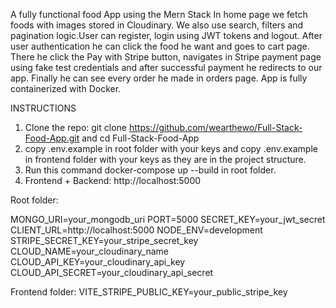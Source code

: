 A fully functional food App using the Mern Stack In home page we fetch foods with images stored in Cloudinary. We also use search, filters and pagination logic.User can register, login using JWT tokens and logout.  After user authentication he can click the food he want and goes to cart page. There he click the Pay with Stripe button, navigates in Stripe payment page using fake test credentials and after successful payment he redirects to our app. Finally he can see every order he made in orders page. App is fully containerized with Docker.

INSTRUCTIONS 
1. Clone the repo:
 git clone https://github.com/wearthewo/Full-Stack-Food-App.git and
 cd Full-Stack-Food-App
2. copy .env.example in root folder with your keys and copy .env.example in frontend folder with your keys as they are in the project structure.
3. Run this command docker-compose up --build in root folder.
4. Frontend + Backend: http://localhost:5000

Root folder:

MONGO_URI=your_mongodb_uri
PORT=5000
SECRET_KEY=your_jwt_secret
CLIENT_URL=http://localhost:5000
NODE_ENV=development
STRIPE_SECRET_KEY=your_stripe_secret_key
CLOUD_NAME=your_cloudinary_name
CLOUD_API_KEY=your_cloudinary_api_key
CLOUD_API_SECRET=your_cloudinary_api_secret 

Frontend folder: 
VITE_STRIPE_PUBLIC_KEY=your_public_stripe_key
